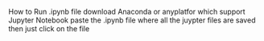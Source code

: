 How to Run .ipynb file
download Anaconda or anyplatfor which support Jupyter Notebook
paste the .ipynb file where all the juypter files are saved 
then just click on the file
